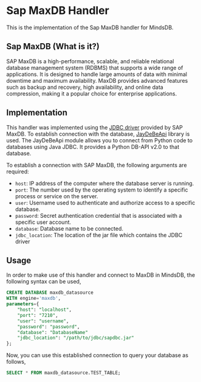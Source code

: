 # Sap MaxDB Handler

This is the implementation of the Sap MaxDB handler for MindsDB.

## Sap MaxDB (What is it?)
SAP MaxDB is a high-performance, scalable, and reliable relational database management system (RDBMS) that supports a wide range of applications. It is designed to handle large amounts of data with minimal downtime and maximum availability. MaxDB provides advanced features such as backup and recovery, high availability, and online data compression, making it a popular choice for enterprise applications.


## Implementation
This handler was implemented using the [JDBC driver](https://dbschema.com/jdbc-drivers/SAPMaxDbJdbcDriver.zip) provided by SAP MaxDB. To establish connection with the database, [JayDeBeApi](https://pypi.org/project/JayDeBeApi/) library is used. The JayDeBeApi module allows you to connect from Python code to databases using Java JDBC. It provides a Python DB-API v2.0 to that database.

To establish a connection with SAP MaxDB, the following arguments are required:
* `host`: IP address of the computer where the database server is running.
* `port`: The number used by the operating system to identify a specific process or service on the server.
* `user`: Username used to authenticate and authorize access to a specific database.
* `password`: Secret authentication credential that is associated with a specific user account.
* `database`: Database name to be connected.
* `jdbc_location`: The location of the jar file which contains the JDBC driver

## Usage
In order to make use of this handler and connect to MaxDB in MindsDB, the following syntax can be used,
~~~~sql
CREATE DATABASE maxdb_datasource
WITH engine='maxdb',
parameters={
    "host": "localhost",
    "port": "7210",
    "user": "username",
    "password": "password",
    "database": "DatabaseName"
    "jdbc_location": "/path/to/jdbc/sapdbc.jar"
};
~~~~

Now, you can use this established connection to query your database as follows,
~~~~sql
SELECT * FROM maxdb_datasource.TEST_TABLE;
~~~~